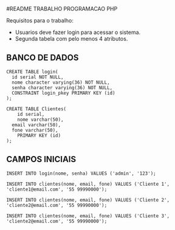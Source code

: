 #README TRABALHO PROGRAMACAO PHP

Requisitos para o trabalho:

* Usuarios deve fazer login para acessar o sistema.
* Segunda tabela com pelo menos 4 atributos.

## BANCO DE DADOS

```
CREATE TABLE login(
  id serial NOT NULL,
  nome character varying(36) NOT NULL,
  senha character varying(36) NOT NULL,
  CONSTRAINT login_pkey PRIMARY KEY (id)
);

CREATE TABLE Clientes(
	id serial,
	nome varchar(50),
  email varchar(50),
  fone varchar(50),
	PRIMARY KEY (id)
);
```
## CAMPOS INICIAIS
```
INSERT INTO login(nome, senha) VALUES ('admin', '123');

INSERT INTO clientes(nome, email, fone) VALUES ('Cliente 1', 'cliente1@email.com', '55 99990000');

INSERT INTO clientes(nome, email, fone) VALUES ('Cliente 2', 'cliente2@email.com', '55 99990000');

INSERT INTO clientes(nome, email, fone) VALUES ('Cliente 3', 'cliente2@email.com', '55 99990000');

```
